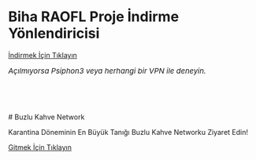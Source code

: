 # Biha RAOFL Proje İndirme Yönlendiricisi
<p><a href="https://www.youtube.com/watch?v=cPJUBQd-PNM">İndirmek İ&ccedil;in Tıklayın</a></p>
<p><em><span style="font-size: 15px;">A&ccedil;ılmıyorsa Psiphon3 veya herhangi bir VPN ile deneyin.</span></em></p>
<p><br></p>
<p><br></p>
# Buzlu Kahve Network
<p>Karantina D&ouml;neminin En B&uuml;y&uuml;k Tanığı Buzlu Kahve Networku Ziyaret Edin!</p>
<p><a href="https://ardskrl.github.io/buzlukahve/">Gitmek İ&ccedil;in Tıklayın</a></p>
